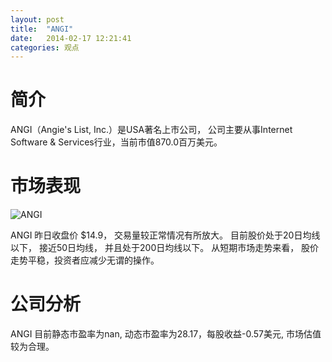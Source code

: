 ```yaml
---
layout: post
title:  "ANGI"
date:   2014-02-17 12:21:41
categories: 观点
---
```


# 简介
ANGI（Angie's List, Inc.）是USA著名上市公司，
公司主要从事Internet Software & Services行业，当前市值870.0百万美元。

# 市场表现

![ANGI](http://finviz.com/chart.ashx?t=ANGI&ty=c&ta=1&p=d&s=l)

ANGI 昨日收盘价 $14.9，
交易量较正常情况有所放大。
目前股价处于20日均线以下，
接近50日均线，
并且处于200日均线以下。
从短期市场走势来看，
股价走势平稳，投资者应减少无谓的操作。

# 公司分析
ANGI 目前静态市盈率为nan, 动态市盈率为28.17，每股收益-0.57美元,
市场估值较为合理。
